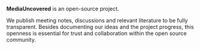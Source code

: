 **MediaUncovered** is an open-source project.

We publish meeting notes, discussions and relevant literature to be fully transparent.
Besides documenting our ideas and the project progress, this openness is essential for trust and collaboration within the open source community.
